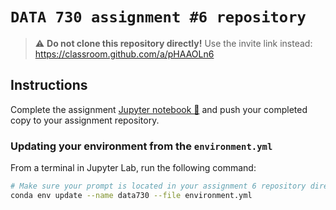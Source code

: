 # `DATA 730 assignment #6 repository`

> :warning: **Do not clone this repository directly!**
> Use the invite link instead: https://classroom.github.com/a/pHAAOLn6
## Instructions

Complete the assignment [Jupyter notebook 📓](assignment6.ipynb) and push your completed copy to your assignment repository.

### Updating your environment from the `environment.yml`

From a terminal in Jupyter Lab, run the following command:

```bash
# Make sure your prompt is located in your assignment 6 repository directory
conda env update --name data730 --file environment.yml
```

